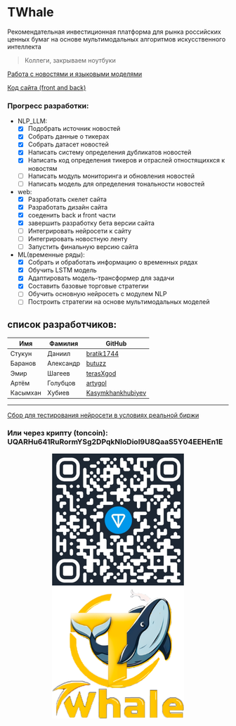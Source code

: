 # TWhale

Рекомендательная инвестиционная платформа для рынка российских ценных бумаг на основе мультимодальных алгоритмов искусственного интеллекта

> Коллеги, закрываем ноутбуки

[Работа с новостями и языковыми моделями](https://github.com/bratik1744/TWhale/tree/dev-NLP_LLM)

[Код сайта (front and back)](https://github.com/bratik1744/TWhale/tree/dev-web)
### Прогресс разработки: ###
* NLP_LLM:
  - [x] Подобрать источник новостей
  - [x] Собрать данные о тикерах
  - [x] Собрать датасет новостей
  - [x] Написать систему определения дубликатов новостей
  - [x] Написать код определения тикеров и отраслей отностящихкся к новостям
  - [ ] Написать модуль мониторинга и обновления новостей
  - [ ] Написать модель для определения тональности новостей
* web:
  - [x] Разработать скелет сайта
  - [x] Разработать дизайн сайта
  - [x] соеденить back и front части
  - [x] завершить разработку бета версии сайта
  - [ ] Интегрировать нейросети к сайту
  - [ ] Интегрировать новостную ленту
  - [ ] Запустить финальную версию сайта
* ML(временные ряды):
  - [x] Собрать и обработать информацию о временных рядах
  - [x] Обучить LSTM модель
  - [x] Адаптировать модель-трансформер для задачи
  - [x] Составить базовые торговые стратегии
  - [ ] Обучить основную нейросеть с модулем NLP
  - [ ] Построить стратегии на основе мультимодальных моделей

## список разработчиков:
| Имя      | Фамилия   | GitHub                                                    |
|----------|-----------|-----------------------------------------------------------|
| Стукун   | Даниил    | [bratik1744](https://github.com/bratik1744)               |
| Баранов  | Александр | [butuzz](https://github.com/butuzzz)                      |
| Эмир     | Шагеев    | [terasXgod](https://github.com/terasXgod)                 |
| Артём    | Голубцов  | [artygol](https://github.com/artygol)                     |
| Касымхан | Хубиев    | [Kasymkhankhubiyev](https://github.com/Kasymkhankhubiyev) |

---

[Сбор для тестирования нейросети в условиях реальной биржи](https://www.tinkoff.ru/cf/4I7TnmPpO2e)

<h3>Или через крипту (toncoin): UQARHu641RuRormYSg2DPqkNIoDiol9U8QaaS5Y04EEHEn1E</h3>

<p align="center">
  <img height="300" width="300" src="https://github.com/bratik1744/TWhale/blob/main/additional_files/ton.jpg" />
  <img height="300" width="300" src="https://github.com/bratik1744/TWhale/blob/main/additional_files/logo_new.png" />
</p>



